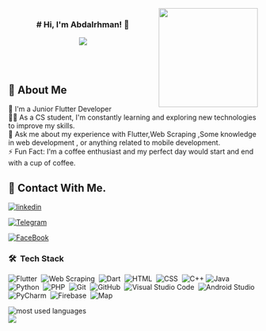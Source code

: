 
<img width="200" align="right" src="https://c.tenor.com/_DOBjnGspYAAAAAM/code-coding.gif">

<h3 align="center">
# Hi, I'm Abdalrhman! 👋
 
</h3>

<!-- Typing SVG by DenverCoder1 - https://github.com/DenverCoder1/readme-typing-svg -->
<p align="center">
  <a href="https://github.com/DenverCoder1/readme-typing-svg"><img src="https://readme-typing-svg.herokuapp.com/?lines=Junior%20Flutter%20Developer;Always%20learning%20new%20things&font=Fira%20Code&center=true&width=350&height=45&color=f75c7e&vCenter=true&size=22"></a>
</p> 
<br><br>


## 🚀 About Me
🏢 I'm a Junior Flutter Developer<br>
👨‍💻 As a CS student, I'm constantly learning and exploring new technologies to improve my skills.<br>
💬 Ask me about my experience with Flutter,Web Scraping ,Some knowledge in web development , or anything related to mobile development.<br>
⚡ Fun Fact: I'm a coffee enthusiast and my perfect day would start and end with a cup of coffee.


## 🔗 Contact With Me.

[![linkedin](https://img.shields.io/badge/linkedin-0A66C2?style=for-the-badge&logo=linkedin&logoColor=white)](https://www.linkedin.com/in/abdalrhman-read-mohamed-b24a11226/)

[![Telegram](https://img.shields.io/badge/telegram-1DA1F2?style=for-the-badge&logo=telegram&logoColor=white)](https://t.me/abdoreda1632002)

[![FaceBook](https://img.shields.io/badge/facebook-1DA1F2?style=for-the-badge&logo=facebook&logoColor=white)](https://www.facebook.com/profile.php?id=100009576528529)

### 🛠 &nbsp;Tech Stack
![Flutter](https://img.shields.io/badge/-Flutter-05122A?style=flat&logo=flutter)&nbsp;
![Web Scraping](https://img.shields.io/badge/-Web%20Scraping-05122A?style=flat&logo=web-scraper&logoColor=563D7C)&nbsp;
![Dart](https://img.shields.io/badge/-Dart-05122A?style=flat&logo=dart)&nbsp;
![HTML](https://img.shields.io/badge/-HTML-05122A?style=flat&logo=HTML5)&nbsp;
![CSS](https://img.shields.io/badge/-CSS-05122A?style=flat&logo=CSS3&logoColor=1572B6)&nbsp;
![C++](https://img.shields.io/badge/-C++-05122A?style=flat&logo=cplusplus)
![Java](https://img.shields.io/badge/-Java-05122A?style=flat&logo=java&logoColor=339933)&nbsp;
![Python](https://img.shields.io/badge/-Python-05122A?style=flat&logo=python)&nbsp;
![PHP](https://img.shields.io/badge/-PHP-05122A?style=flat&logo=php)&nbsp;
![Git](https://img.shields.io/badge/-Git-05122A?style=flat&logo=git)&nbsp;
![GitHub](https://img.shields.io/badge/-GitHub-05122A?style=flat&logo=github)&nbsp;
![Visual Studio Code](https://img.shields.io/badge/-Visual%20Studio%20Code-05122A?style=flat&logo=visual-studio-code&logoColor=007ACC)&nbsp;
![Android Studio](https://img.shields.io/badge/-Android%20Studio-05122A?style=flat&logo=android-studio)&nbsp;
![PyCharm](https://img.shields.io/badge/-PyCharm-05122A?style=flat&logo=pycharm)&nbsp;
![Firebase](https://img.shields.io/badge/-Firebase-05122A?style=flat&logo=firebase)&nbsp;
![Map](https://img.shields.io/badge/-Map-05122A?style=flat&logo=google-maps)&nbsp;





<img align="left" src="https://github-readme-stats.vercel.app/api?username=abdalrhmanreda)](https://github.com/abdalrhmanreda/github-readme-stats" alt="most used languages" />
<br>
<a href="https://komarev.com/ghpvc/?username=abdalrhmanreda&style=for-the-badge">
    <img src="https://komarev.com/ghpvc/?username=abdalrhmanreda&style=for-the-badge">
</a>
